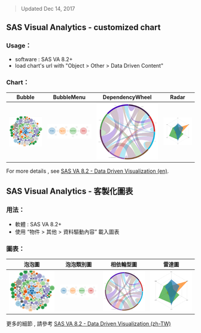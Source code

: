 > Updated Dec 14, 2017

## **SAS Visual Analytics - customized chart**

### Usage：
- software : SAS VA 8.2+
- load chart's url with "Object > Other > Data Driven Content"

### Chart：

Bubble | BubbleMenu | DependencyWheel | Radar
------------ | ------------- | ------------ | -------------
[![img](./src/img/bubble.png)](./d3_BubbleChart.html) | [![img](./src/img/bubble_menu.png)](./d3_BubbleMenuChart.html) | [![img](./src/img/dependency_wheel.png)](./d3_DependencyWheelChart.html) | [![img](./src/img/radar.png)](./d3_RadarChart.html) |



For more details , see [SAS VA 8.2 - Data Driven Visualization (en)](http://go.documentation.sas.com/?cdcId=vacdc&cdcVersion=8.2&docsetId=varef&docsetTarget=n109mqtyl6quiun1mwfgtcn2s68b.htm&locale=en).


## **SAS Visual Analytics - 客製化圖表**

### 用法：
- 軟體 : SAS VA 8.2+
- 使用 “物件 > 其他 > 資料驅動內容” 載入圖表

### 圖表：

泡泡圖 | 泡泡類別圖 | 相依輪型圖 | 雷達圖
------------ | ------------- | ------------ | -------------
[![img](./src/img/bubble.png)](./d3_BubbleChart.html) | [![img](./src/img/bubble_menu.png)](./d3_BubbleMenuChart.html) | [![img](./src/img/dependency_wheel.png)](./d3_DependencyWheelChart.html) | [![img](./src/img/radar.png)](./d3_RadarChart.html) |


更多的細節 , 請參考 [SAS VA 8.2 - Data Driven Visualization (zh-TW)](http://go.documentation.sas.com/?cdcId=vacdc&cdcVersion=8.2&docsetId=varef&docsetTarget=n109mqtyl6quiun1mwfgtcn2s68b.htm&locale=zh-TW)

